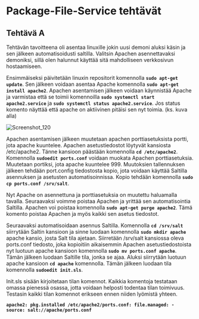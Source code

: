 <h1> Package-File-Service tehtävät </h1>

<h2> Tehtävä A </h2>

Tehtävän tavoitteena oli asentaa linuxille jokin uusi demoni aluksi käsin ja sen jälkeen automatisoidusti saltilla. Valitsin Apachen asennettavaksi demoniksi, sillä olen halunnut käyttää sitä mahdolliseen verkkosivun hostaamiseen. 

Ensimmäiseksi päivitetään linuxin repositorit komennolla **``sudo apt-get update``**. Sen jälkeen voidaan asentaa Apache komennolla **``sudo apt-get install apache2``**. Apachen asentamisen jälkeen voidaan käynnistää Apache ja varmistaa että se toimii komennoilla **``sudo systemctl start apache2.service``** ja **``sudo systemctl status apache2.service``**. Jos status komento näyttää että apache on aktiivinen pitäisi sen nyt toimia. (ks. kuva alla)

![Screenshot_120](https://user-images.githubusercontent.com/82207948/114685617-b79a8600-9d1a-11eb-97df-0c3e2d12b290.png)

Apachen asentamisen jälkeen muutetaan apachen porttiasetuksista portti, jota apache kuuntelee. Apachen asetustiedostot löytyvät kansiosta /etc/apache2. Tänne kansioon päästään komennolla **``cd /etc/apache2``**. Komennolla **``sudoedit ports.conf``** voidaan muokata Apachen porttiasetuksia. Muutetaan portiksi, jota apache kuuntelee 999. Muutoksien tallennuksen jälkeen tehdään port.config tiedostosta kopio, jota voidaan käyttää Saltilla asennuksen ja asetusten automatisoinnissa. Kopio tehdään komennolla **``sudo cp ports.conf /srv/salt``**.

Nyt Apache on asennettuna ja porttiasetuksia on muutettu haluamalla tavalla. Seuraavaksi voimme poistaa Apachen ja yrittää sen automatisointia Saltilla. Apachen voi poistaa komennolla **``sudo apt-get purge apache2``**. Tämä komento poistaa Apachen ja myös kaikki sen asetus tiedostot. 

Seuraavaksi automatisoidaan asennus Saltilla. Komennolla **``cd /srv/salt``** siirrytään Saltin kansioon ja sinne luodaan komennolla **``sudo mkdir apache``** apache kansio, josta Salt tila ajetaan. Siirretään /srv/salt kansiossa oleva ports.conf tiedosto, joka kopioitiin aikaisemmin Apachen asetustiedostoista nyt luotuun apache kansioon komennolla **``sudo mv ports.conf apache``**. Tämän jälkeen luodaan Saltille tila, jonka se ajaa. Aluksi siirrytään luotuun apache kansioon **``cd apache``** komennolla. Tämän jälkeen luodaan tila komennolla **``sudoedit init.sls``**.

Init.sls sisään kirjoitetaan tilan komennot. Kaikkia komentoja testataan omassa pienessä osassa, jotta voidaan helposti todentaa tilan toimivuus. Testasin kaikki tilan komennot erikseen ennen niiden lyömistä yhteen. 

**``
apache2:
  pkg.installed
 /etc/apache2/ports.conf:
  file.managed:
    - source: salt://apache/ports.conf
``**


